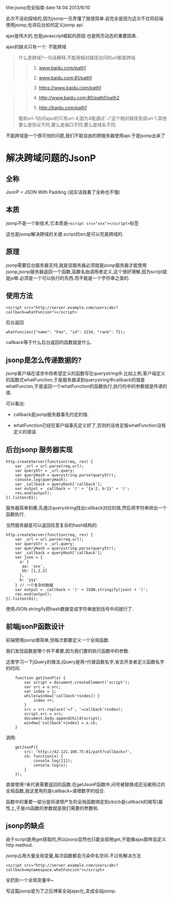 title:jsonp完全指南
date:14:04 2013/6/10

此次不说初探啥的,因为jsonp一旦弄懂了就很简单.说完全是因为这次不仅将前端使用jsonp,也讲后台如何定义jsonp api.

ajax是伟大的,也是javascript崛起的原因.也是网页动态的重要因素.

ajax的缺点只有一个: 不能跨域

> 什么是跨域?一句话解释,不能用相对路径访问的url都是跨域.

>> 1. www.baidu.com/path1

>> 2. www.baidu.com:81/path1

>> 3. https://www.baidu.com/path1

>> 4. http://www.baidu.com:80/path1/path2

>> 5. http://baidu.com/path1

> 能和url-1访问ajax的只有url-4,因为4能通过'../'这个相对路径变成url-1.其他要么是协议不同,要么是端口不同,要么是域名不同.

不能跨域是一个很可怕的问题,我们不能自由的跨服务器使用api.于是jsonp出来了

解决跨域问题的JsonP
=======

全称
---------
JsonP = JSON With Padding (说实话我看了全称也不懂)


本质
----------
jsonp不是一个新技术,它本质是`<script src="xxx"></script>`标签

这也是jsonp解决跨域的关键.script的src是可以完美跨域的.

原理
---------
jsonp需要后台服务器支持,就是说服务器必须就是jsonp服务器才能使用jsonp,jsonp服务器返回一个函数,函数名由调用者定义,这个很好理解,因为script就是js嘛.必须是一个可以执行的东西.而不能是一个字符串之类的.

使用方法
----------

	<script src="http://server.example.com/users/abc?callback=whatFuncion"></script>

后台返回

	whatFuncion({"name": "Foo", "id": 1234, "rank": 7});

callback等于什么后台返回的函数就是什么.

jsonp是怎么传递数据的?
--------------
jsonp客户端在请求中将希望定义的函数写在querystring中.比如上例,客户端定义的函数式whatFunction,于是服务器读到querystring中callback的值是whatFuncion,于是返回一个whatFunction的函数执行,执行的中的参数就是传递的值.

可以看出:

- callback是jsonp服务器事先约定的值.

- whatFunction已经在客户端事先定义好了,否则的话肯定报whatFunction没有定义的错误.

后台jsonp 服务器实现
----------------

	http.createServer(function(req, res) {
	    var _url = url.parse(req.url);	
	    var queryStr = _url.query;
	    var queryHash = querystring.parse(queryStr);
	    console.log(queryHash);
	    var _callback = queryHash['callback'];	
	    var output = _callback + '(' + '{a:2, b:1}' + ')';
	    res.end(output);
	}).listen(81);

服务器简单到爆,先通过querystring找出callback对应的值,然后用字符串拼出一个函数执行.

当然服务器是可以返回任意复杂的hash结构的.

	http.createServer(function(req, res) {
	    var _url = url.parse(req.url);	
	    var queryStr = _url.query;
	    var queryHash = querystring.parse(queryStr);	    
	    var _callback = queryHash['callback'];
	    var json = {
	      a: {
	       aa: 'xxx',
	       bb: [1,2,3]
	      },
	      b: 'yyy'
	    } // 一个复杂的数据
	    var output = _callback + '(' + JSON.stringify(json) + ')'; 
	    res.end(output);
	}).listen(81);

使用JSON.stringify把hash数据变成字符串放到括号中间就行了.

前端jsonP函数设计
-------------
前端使用jsonp很简单,但每次都要定义一个全局函数.

我们发现函数是哪个并不重要,因为我们要的执行函数中的参数.

这里学习一下jQuery的做法.jQuery是用`?`代替函数名字,省去开发者定义函数名字的时间.

		function getJsonP(o) {			
			var script = document.createElement('script');
			var src = o.src;
			var index = 1;
			while(window['callback'+index]) {
				index ++;
			}
			src = src.replace('=?', '=callback'+index);
			script.src = src;			
			document.body.appendChild(script);
			window['callback'+index] = o.cb;
		}

调用:

		getJsonP({
			src: 'http://42.121.108.75:81/path?callback=?',
			cb: function(x) {
				console.log(111);
				console.log(x);
			}
		});

直接使用`?`来代表需要返回的函数.在getJsonP函数中,问号被替换成还没被用过的全局函数,我这里用的是callback+递增数字的组合.

函数中的重要一部分是将递增产生的全局函数绑定到cb(cb是callback的缩写)属性上,于是cb函数的参数就是我们需要的参数啦.

jsonp的缺点
----------
由于script是用get获取的,所以jsonp显然也只能全部用get,不能像ajax那样自定义http method.

jsonp占用大量全局变量,每次函数都会污染命名空间.不过有解决方法

	<script src="http://server.example.com/users/abc?callback=mynamespace.whatFuncion"></script>

全扔到一个全局变量中~

写这篇jsonp是为了之后博客全站ajax化,变成全站jsonp.